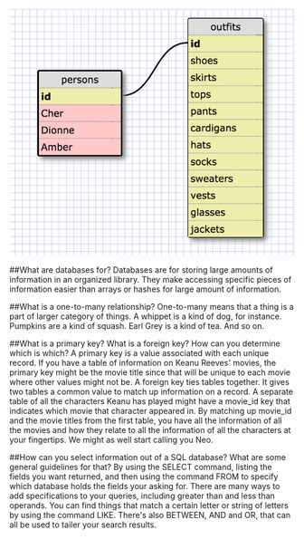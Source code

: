 ![Clueless Schema](clueless.png)

##What are databases for?
Databases are for storing large amounts of information in an organized library. They make accessing specific pieces of information easier than arrays or hashes for large amount of information.

##What is a one-to-many relationship?
One-to-many means that a thing is a part of larger category of things. A whippet is a kind of dog, for instance. Pumpkins are a kind of squash. Earl Grey is a kind of tea. And so on.

##What is a primary key? What is a foreign key? How can you determine which is which?
A primary key is a value associated with each unique record. If you have a table of information on Keanu Reeves' movies, the primary key might be the movie title since that will be unique to each movie where other values might not be. A foreign key ties tables together. It gives two tables a common value to match up information on a record. A separate table of all the characters Keanu has played might have a movie_id key that indicates which movie that character appeared in. By matching up movie_id and the movie titles from the first table, you have all the information of all the movies and how they relate to all the information of all the characters at your fingertips. We might as well start calling you Neo.

##How can you select information out of a SQL database? What are some general guidelines for that?
By using the SELECT command, listing the fields you want returned, and then using the command FROM to specify which database holds the fields your asking for. There are many ways to add specifications to your queries, including greater than and less than operands. You can find things that match a certain letter or string of letters by using the command LIKE. There's also BETWEEN, AND and OR, that can all be used to tailer your search results.